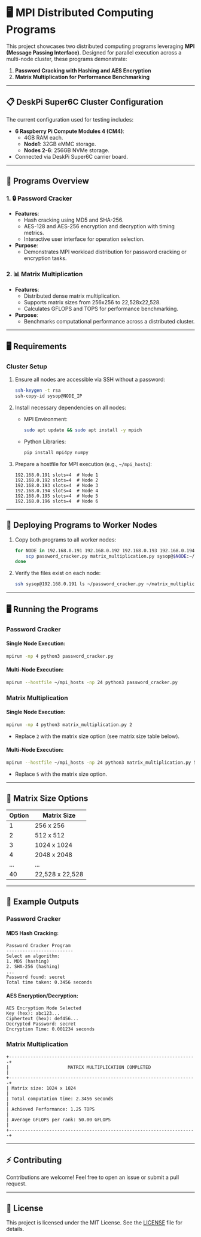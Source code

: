 
# 🖥️ MPI Distributed Computing Programs

This project showcases two distributed computing programs leveraging **MPI (Message Passing Interface)**. Designed for parallel execution across a multi-node cluster, these programs demonstrate:
1. **Password Cracking with Hashing and AES Encryption**
2. **Matrix Multiplication for Performance Benchmarking**

---

## 📋 DeskPi Super6C Cluster Configuration

The current configuration used for testing includes:
- **6 Raspberry Pi Compute Modules 4 (CM4)**:
  - 4GB RAM each.
  - **Node1**: 32GB eMMC storage.
  - **Nodes 2-6**: 256GB NVMe storage.
- Connected via DeskPi Super6C carrier board.

---

## 🚀 Programs Overview

### 1. 🔒 **Password Cracker**
- **Features**:
  - Hash cracking using MD5 and SHA-256.
  - AES-128 and AES-256 encryption and decryption with timing metrics.
  - Interactive user interface for operation selection.
- **Purpose**:
  - Demonstrates MPI workload distribution for password cracking or encryption tasks.

### 2. 📊 **Matrix Multiplication**
- **Features**:
  - Distributed dense matrix multiplication.
  - Supports matrix sizes from 256x256 to 22,528x22,528.
  - Calculates GFLOPS and TOPS for performance benchmarking.
- **Purpose**:
  - Benchmarks computational performance across a distributed cluster.

---

## 🖥️ Requirements

### Cluster Setup
1. Ensure all nodes are accessible via SSH without a password:
   ```bash
   ssh-keygen -t rsa
   ssh-copy-id sysop@NODE_IP
   ```

2. Install necessary dependencies on all nodes:
   - MPI Environment:
     ```bash
     sudo apt update && sudo apt install -y mpich
     ```
   - Python Libraries:
     ```bash
     pip install mpi4py numpy
     ```

3. Prepare a hostfile for MPI execution (e.g., `~/mpi_hosts`):
   ```plaintext
   192.168.0.191 slots=4  # Node 1
   192.168.0.192 slots=4  # Node 2
   192.168.0.193 slots=4  # Node 3
   192.168.0.194 slots=4  # Node 4
   192.168.0.195 slots=4  # Node 5
   192.168.0.196 slots=4  # Node 6
   ```

---

## 📂 Deploying Programs to Worker Nodes

1. Copy both programs to all worker nodes:
   ```bash
   for NODE in 192.168.0.191 192.168.0.192 192.168.0.193 192.168.0.194 192.168.0.195 192.168.0.196; do
       scp password_cracker.py matrix_multiplication.py sysop@$NODE:~/
   done
   ```

2. Verify the files exist on each node:
   ```bash
   ssh sysop@192.168.0.191 ls ~/password_cracker.py ~/matrix_multiplication.py
   ```

---

## 🖥️ Running the Programs

### Password Cracker
#### Single Node Execution:
```bash
mpirun -np 4 python3 password_cracker.py
```

#### Multi-Node Execution:
```bash
mpirun --hostfile ~/mpi_hosts -np 24 python3 password_cracker.py
```

### Matrix Multiplication
#### Single Node Execution:
```bash
mpirun -np 4 python3 matrix_multiplication.py 2
```
- Replace `2` with the matrix size option (see matrix size table below).

#### Multi-Node Execution:
```bash
mpirun --hostfile ~/mpi_hosts -np 24 python3 matrix_multiplication.py 5
```
- Replace `5` with the matrix size option.

---

## 📏 Matrix Size Options

| Option | Matrix Size |
|--------|-------------|
| 1      | 256 x 256   |
| 2      | 512 x 512   |
| 3      | 1024 x 1024 |
| 4      | 2048 x 2048 |
| ...    | ...         |
| 40     | 22,528 x 22,528 |

---

## 🎯 Example Outputs

### Password Cracker
#### MD5 Hash Cracking:
```plaintext
Password Cracker Program
-------------------------
Select an algorithm:
1. MD5 (hashing)
2. SHA-256 (hashing)
...
Password found: secret
Total time taken: 0.3456 seconds
```

#### AES Encryption/Decryption:
```plaintext
AES Encryption Mode Selected
Key (hex): abc123...
Ciphertext (hex): def456...
Decrypted Password: secret
Encryption Time: 0.001234 seconds
```

### Matrix Multiplication
```plaintext
+----------------------------------------------------------------------+
|                      MATRIX MULTIPLICATION COMPLETED                |
+----------------------------------------------------------------------+
| Matrix size: 1024 x 1024                                             |
| Total computation time: 2.3456 seconds                               |
| Achieved Performance: 1.25 TOPS                                      |
| Average GFLOPS per rank: 50.00 GFLOPS                                |
+----------------------------------------------------------------------+
```

---

## ⚡ Contributing
Contributions are welcome! Feel free to open an issue or submit a pull request.

---

## 📜 License
This project is licensed under the MIT License. See the [LICENSE](LICENSE) file for details.
